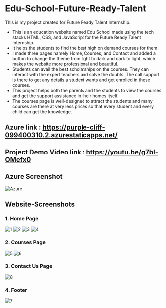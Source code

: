 # Edu-School-Future-Ready-Talent

This is my project created for Future Ready Talent Internship.
- This is an education website named Edu School made using the tech stacks HTML, CSS, and JavaScript for the Future Ready Talent Internship.
- It helps the students to find the best high on demand courses for them.
- I made three pages namely Home, Courses, and Contact and added a button to change the theme from light to dark and dark to light, which makes the website more professional and beautiful.
- Students can avail the best scholarships on the courses. They can interact with the expert teachers and solve the doubts. The call support is there to get any details a student wants and get enrolled in these courses.
- This project helps both the parents and the students to view the courses and get the support assistance in their homes itself.
- The courses page is well-designed to attract the students and many courses are there at very less prices so that every student and every child can get the knowledge.

## Azure link : https://purple-cliff-099400310.2.azurestaticapps.net/

## Project Demo Video link : https://youtu.be/g7bI-OMefx0

## Azure Screenshot

![Azure](https://user-images.githubusercontent.com/73993775/209457604-e5f818d9-b3eb-4ee6-81ee-ada20f0ace16.png)

## Website-Screenshots

### 1. Home Page
![1](https://user-images.githubusercontent.com/73993775/208505878-5530c6a2-159e-4c9e-acab-7d36c0386954.png)
![2](https://user-images.githubusercontent.com/73993775/208505887-732e4e1b-91df-4aca-a574-50ebb26f3b75.png)
![3](https://user-images.githubusercontent.com/73993775/208505892-e91c191d-3b88-443e-8ecd-389131831653.png)
![4](https://user-images.githubusercontent.com/73993775/208505904-de7c3962-05bb-4f40-a272-ce182d076bbd.png)

### 2. Courses Page
![5](https://user-images.githubusercontent.com/73993775/208505930-0516276e-f0ac-4855-8a92-8e93bb141e66.png)
![6](https://user-images.githubusercontent.com/73993775/208505939-04ce2099-e98e-487c-af82-4cb7af9502c1.png)

### 3. Contact Us Page
![8](https://user-images.githubusercontent.com/73993775/208505965-86539726-6f3c-4377-93e4-f88ec0d6d786.png)

### 4. Footer
![7](https://user-images.githubusercontent.com/73993775/208505951-660408b7-05b3-4884-afac-9826bb75ade7.png)
